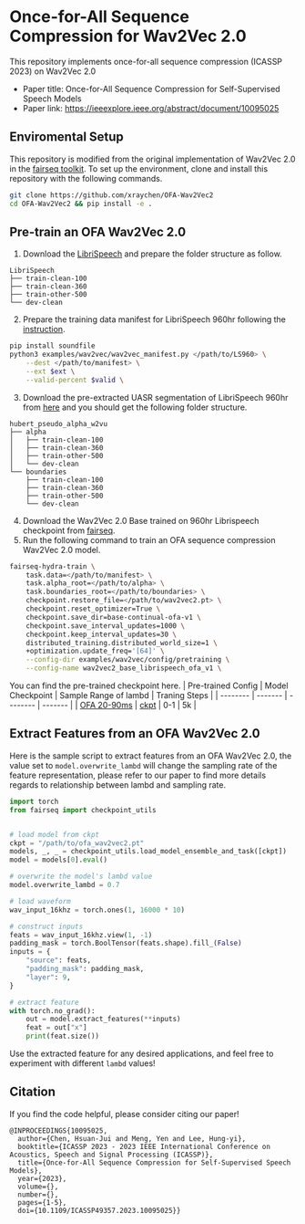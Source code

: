 # Once-for-All Sequence Compression for Wav2Vec 2.0
This repository implements once-for-all sequence compression (ICASSP 2023) on Wav2Vec 2.0

- Paper title: Once-for-All Sequence Compression for Self-Supervised Speech Models
- Paper link: https://ieeexplore.ieee.org/abstract/document/10095025

## Enviromental Setup
This repository is modified from the original implementation of Wav2Vec 2.0 in the [fairseq toolkit](). To set up the environment, clone and install this repository with the following commands.
```bash
git clone https://github.com/xraychen/OFA-Wav2Vec2
cd OFA-Wav2Vec2 && pip install -e .
```

## Pre-train an OFA Wav2Vec 2.0
1. Download the [LibriSpeech](https://www.openslr.org/12) and prepare the folder structure as follow.
```
LibriSpeech
├── train-clean-100
├── train-clean-360
├── train-other-500
└── dev-clean
```
2. Prepare the training data manifest for LibriSpeech 960hr following the [instruction](https://github.com/facebookresearch/fairseq/tree/main/examples/wav2vec#prepare-training-data-manifest).
```bash
pip install soundfile
python3 examples/wav2vec/wav2vec_manifest.py </path/to/LS960> \
    --dest </path/to/manifest> \
    --ext $ext \
    --valid-percent $valid \
```
3. Download the pre-extracted UASR segmentation of LibriSpeech 960hr from [here](https://www.dropbox.com/scl/fi/apwwgcftz6649e389tcrh/hubert_pseudo_alpha_w2vu.tar.gz?rlkey=ioz2hu867jom4m5pjtxjz1dja&dl=1) and you should get the following folder structure.
```
hubert_pseudo_alpha_w2vu
├── alpha
│   ├── train-clean-100
│   ├── train-clean-360
│   ├── train-other-500
│   └── dev-clean
└── boundaries
    ├── train-clean-100
    ├── train-clean-360
    ├── train-other-500
    └── dev-clean
```
4. Download the Wav2Vec 2.0 Base trained on 960hr Librispeech checkpoint from [fairseq](https://github.com/facebookresearch/fairseq/tree/main/examples/wav2vec#pre-trained-models).
5. Run the following command to train an OFA sequence compression Wav2Vec 2.0 model.
```bash
fairseq-hydra-train \
    task.data=</path/to/manifest> \
    task.alpha_root=</path/to/alpha> \
    task.boundaries_root=</path/to/boundaries> \
    checkpoint.restore_file=</path/to/wav2vec2.pt> \
    checkpoint.reset_optimizer=True \
    checkpoint.save_dir=base-continual-ofa-v1 \
    checkpoint.save_interval_updates=1000 \
    checkpoint.keep_interval_updates=30 \
    distributed_training.distributed_world_size=1 \
    +optimization.update_freq='[64]' \
    --config-dir examples/wav2vec/config/pretraining \
    --config-name wav2vec2_base_librispeech_ofa_v1 \
```

You can find the pre-trained checkpoint here.
| Pre-trained Config    | Model Checkpoint | Sample Range of lambd | Traning Steps |
| -------- | ------- | -------- | ------- |
| [OFA 20-90ms](examples/wav2vec/config/pretraining/wav2vec2_base_librispeech_ofa_v1.yaml)  | [ckpt](https://www.dropbox.com/scl/fi/s7tzmz5h019dcg5seqlu0/checkpoint_582_5000.pt?rlkey=ymieopv1jyl1jgf5zubws8hv0&dl=1) | 0-1 | 5k |


## Extract Features from an OFA Wav2Vec 2.0
Here is the sample script to extract features from an OFA Wav2Vec 2.0, the value set to `model.overwrite_lambd` will change the sampling rate of the feature representation, please refer to our paper to find more details regards to relationship between lambd and sampling rate.
```python
import torch
from fairseq import checkpoint_utils


# load model from ckpt
ckpt = "/path/to/ofa_wav2vec2.pt"
models, _, _ = checkpoint_utils.load_model_ensemble_and_task([ckpt])
model = models[0].eval()

# overwrite the model's lambd value
model.overwrite_lambd = 0.7

# load waveform
wav_input_16khz = torch.ones(1, 16000 * 10)

# construct inputs
feats = wav_input_16khz.view(1, -1)
padding_mask = torch.BoolTensor(feats.shape).fill_(False)
inputs = {
    "source": feats,
    "padding_mask": padding_mask,
    "layer": 9,
}

# extract feature
with torch.no_grad():
    out = model.extract_features(**inputs)
    feat = out["x"]
    print(feat.size())
```

Use the extracted feature for any desired applications, and feel free to experiment with different `lambd` values!


## Citation
If you find the code helpful, please consider citing our paper!
```
@INPROCEEDINGS{10095025,
  author={Chen, Hsuan-Jui and Meng, Yen and Lee, Hung-yi},
  booktitle={ICASSP 2023 - 2023 IEEE International Conference on Acoustics, Speech and Signal Processing (ICASSP)},
  title={Once-for-All Sequence Compression for Self-Supervised Speech Models},
  year={2023},
  volume={},
  number={},
  pages={1-5},
  doi={10.1109/ICASSP49357.2023.10095025}}
```
